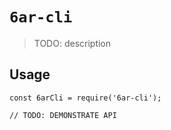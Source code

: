 # `6ar-cli`

> TODO: description

## Usage

```
const 6arCli = require('6ar-cli');

// TODO: DEMONSTRATE API
```
